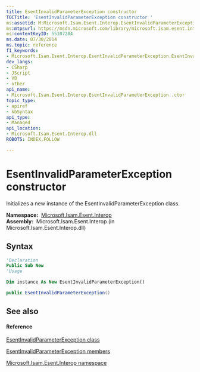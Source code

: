 ```yaml
---
title: EsentInvalidParameterException constructor 
TOCTitle: 'EsentInvalidParameterException constructor '
ms:assetid: M:Microsoft.Isam.Esent.Interop.EsentInvalidParameterException.#ctor
ms:mtpsurl: https://msdn.microsoft.com/library/microsoft.isam.esent.interop.esentinvalidparameterexception.esentinvalidparameterexception(v=EXCHG.10)
ms:contentKeyID: 55107284
ms.date: 07/30/2014
ms.topic: reference
f1_keywords:
- Microsoft.Isam.Esent.Interop.EsentInvalidParameterException.EsentInvalidParameterException
dev_langs:
- CSharp
- JScript
- VB
- other
api_name: 
- Microsoft.Isam.Esent.Interop.EsentInvalidParameterException..ctor
topic_type: 
- apiref
- kbSyntax
api_type: 
- Managed
api_location: 
- Microsoft.Isam.Esent.Interop.dll
ROBOTS: INDEX,FOLLOW

---
```


# EsentInvalidParameterException constructor

Initializes a new instance of the EsentInvalidParameterException class.

**Namespace:**  [Microsoft.Isam.Esent.Interop](./microsoft.isam.esent.interop-namespace.md)  
**Assembly:**  Microsoft.Isam.Esent.Interop (in Microsoft.Isam.Esent.Interop.dll)

## Syntax

``` vb
'Declaration
Public Sub New
'Usage

Dim instance As New EsentInvalidParameterException()
```

``` csharp
public EsentInvalidParameterException()
```

## See also

#### Reference

[EsentInvalidParameterException class](./esentinvalidparameterexception-class.md)

[EsentInvalidParameterException members](./esentinvalidparameterexception-members.md)

[Microsoft.Isam.Esent.Interop namespace](./microsoft.isam.esent.interop-namespace.md)